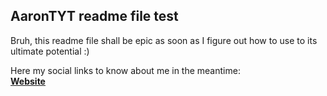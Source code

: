 ## AaronTYT readme file test
<link rel="stylesheet" href="https://cdnjs.cloudflare.com/ajax/libs/font-awesome/4.7.0/css/font-awesome.min.css">

Bruh, this readme file shall be epic as soon as I figure out how to use to its ultimate potential :) 

Here my social links to know about me in the meantime: <br/>
<a href="https://aarontyt.com"><b>Website</b></a><br/>
<i href="https://www.linkedin.com/in/aaron-tanyutat/" class="fab fa-linkedin-in"></i>
